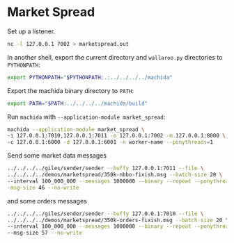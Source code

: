 # Market Spread

Set up a listener.

```bash
nc -l 127.0.0.1 7002 > marketspread.out
```

In another shell, export the current directory and `wallaroo.py` directories to `PYTHONPATH`:

```bash
export PYTHONPATH="$PYTHONPATH:.:../../../../machida"
```

Export the machida binary directory to `PATH`:

```bash
export PATH="$PATH:../../../../machida/build"
```

Run `machida` with `--application-module market_spread`:

```bash
machida --application-module market_spread \
-i 127.0.0.1:7010,127.0.0.1:7011 -o 127.0.0.1:7002 -m 127.0.0.1:8000 \
-c 127.0.0.1:6000 -d 127.0.0.1:6001 -n worker-name --ponythreads=1
```

Send some market data messages

```bash
../../../../giles/sender/sender --buffy 127.0.0.1:7011 --file \
../../../../demos/marketspread/350k-nbbo-fixish.msg --batch-size 20 \
--interval 100_000_000 --messages 1000000 --binary --repeat --ponythreads=1 -\
-msg-size 46 --no-write
```

and some orders messages

```bash
../../../../giles/sender/sender --buffy 127.0.0.1:7010 --file \
../../../../demos/marketspread/350k-orders-fixish.msg --batch-size 20 \
--interval 100_000_000 --messages 1000000 --binary --repeat --ponythreads=1 \
--msg-size 57 --no-write
```
